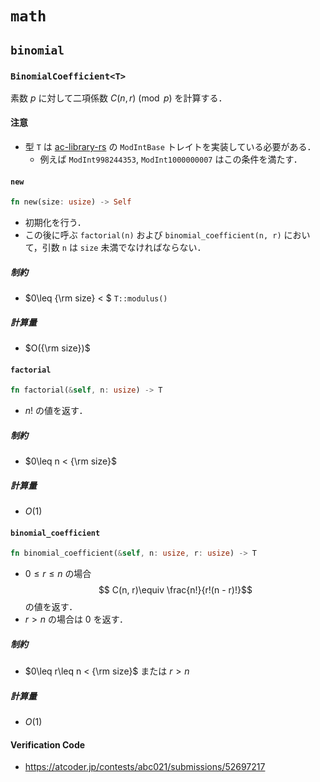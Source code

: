 # `math`

## `binomial`
### `BinomialCoefficient<T>`
素数 $p$ に対して二項係数 $C(n, r)\pmod p$ を計算する．

#### 注意
- 型 `T` は [ac-library-rs](https://github.com/rust-lang-ja/ac-library-rs) の `ModIntBase` トレイトを実装している必要がある．
  - 例えば `ModInt998244353`, `ModInt1000000007` はこの条件を満たす．

#### `new`
```rust
fn new(size: usize) -> Self
```
- 初期化を行う．
- この後に呼ぶ `factorial(n)` および `binomial_coefficient(n, r)` において，引数 `n` は `size` 未満でなければならない．

##### 制約
- $0\leq {\rm size} < $ `T::modulus()`

##### 計算量
- $O({\rm size})$

#### `factorial`
```rust
fn factorial(&self, n: usize) -> T
```
- $n!$ の値を返す．

##### 制約
- $0\leq n < {\rm size}$

##### 計算量
- $O(1)$

#### `binomial_coefficient`
```rust
fn binomial_coefficient(&self, n: usize, r: usize) -> T
```
- $0 \leq r\leq n$ の場合
$$ C(n, r)\equiv \frac{n!}{r!(n - r)!}$$
の値を返す．
- $r > n$ の場合は $0$ を返す．

##### 制約
- $0\leq r\leq n < {\rm size}$ または $r > n$

##### 計算量
- $O(1)$

#### Verification Code
- https://atcoder.jp/contests/abc021/submissions/52697217
